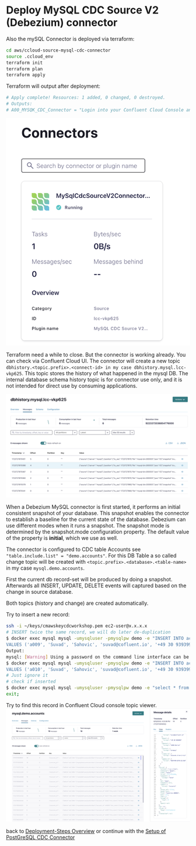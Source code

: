 # Deploy MySQL CDC Source V2 (Debezium) connector

Also the mySQL Connector is deployed via terraform:

```bash
cd aws/ccloud-source-mysql-cdc-connector
source .ccloud_env
terraform init
terraform plan
terraform apply
```

Terraform will output after deployment:

```bash
# Apply complete! Resources: 1 added, 0 changed, 0 destroyed.
# Outputs:
# A00_MYSQK_CDC_Connector = "Login into your Confluent Cloud Console and check in your cluster if mysql CDC Source Connector is running"
```

![mysql connector is running](img/mysql_connector.png)

Terraform need a while to close. But the connector is working already. You can check via Confluent Cloud UI.
The connector will create a new topic `dbhistory.<topic.prefix>.<connect-id> in my case dbhistory.mysql.lcc-vkp625`.  This topic stores the history of what happened in the mysql DB. The internal database schema history topic is for connector use only, and it is not intended for direct use by consuming applications. 

![mysql history Topic](img/mysql_topic.png)

When a Debezium MySQL connector is first started, it performs an initial consistent snapshot of your database. This snapshot enables the connector to establish a baseline for the current state of the database. Debezium can use different modes when it runs a snapshot. The snapshot mode is determined by the snapshot.mode configuration property. The default value of the property is **initial**, which we use as well.

The connector is configured to CDC table Accounts see `"table.include.list" = "demo.accounts"`. For this DB Table a so called change topic will be created with `<topic.prefix>.<database>.<table-name>` in my case `mysql.demo.accounts`.

First the current db record-set will be produced by doing a snapshot. Afterwards all INSERT, UPDATE, DELETE events will captured based on the change in source database.

Both topics (history and change) are created automatically.

Try to insert a new record:

```bash
ssh -i ~/keys/cmawskeycdcworkshop.pem ec2-user@x.x.x.x
# INSERT twice the same record, we will do later de-duplication
$ docker exec mysql mysql -umysqluser -pmysqlpw demo -e "INSERT INTO accounts (account_id, first_name, last_name, email, phone, address, country)
VALUES ('a009', 'Suvad', 'Sahovic', 'suvad@cofluent.io', '+49 30 9393993', '13595 Berlin', 'Germany');"
Output: 
mysql: [Warning] Using a password on the command line interface can be insecure.
$ docker exec mysql mysql -umysqluser -pmysqlpw demo -e "INSERT INTO accounts (account_id, first_name, last_name, email, phone, address, country)
VALUES ('a010', 'Suvad', 'Sahovic', 'suvad@cofluent.io', '+49 30 9393993', '13595 Berlin', 'Germany');"
# Just ignore it
# check if inserted
$ docker exec mysql mysql -umysqluser -pmysqlpw demo -e "select * from accounts;"
exit;
```

Try to find this record in Confluent Cloud console topic viewer.
![mysql change Topic](img/mysql_change_topic_insert.png)

back to [Deployment-Steps Overview](../README.MD) or continue with the [Setup of PostGreSQL CDC Connector](../ccloud-source-postgresql-cdc-connector/README.md)